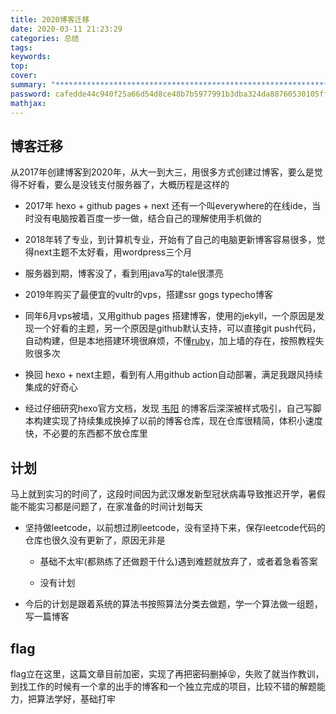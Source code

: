 ```yaml
---
title: 2020博客迁移
date: 2020-03-11 21:23:29
categories: 总结
tags:
keywords:
top:
cover:
summary: "*********************************************************************************************************************************"
password: cafedde44c940f25a66d54d8ce48b7b5977991b3dba324da88760530105ffdfb
mathjax:
---
```


## 博客迁移

从2017年创建博客到2020年，从大一到大三，用很多方式创建过博客，要么是觉得不好看，要么是没钱支付服务器了，大概历程是这样的

- 2017年 hexo + github pages + next 还有一个叫everywhere的在线ide，当时没有电脑按着百度一步一做，结合自己的理解使用手机做的

- 2018年转了专业，到计算机专业，开始有了自己的电脑更新博客容易很多，觉得next主题不太好看，用wordpress三个月

- 服务器到期，博客没了，看到用java写的tale很漂亮

- 2019年购买了最便宜的vultr的vps，搭建ssr gogs typecho博客

- 同年6月vps被墙，又用github pages 搭建博客，使用的jekyll，一个原因是发现一个好看的主题，另一个原因是github默认支持，可以直接git push代码，自动构建，但是本地搭建环境很麻烦，不懂[ruby](https://github.com/ruby/ruby)，加上墙的存在，按照教程失败很多次

- 换回 hexo + next主题，看到有人用github action自动部署，满足我跟风持续集成的好奇心

- 经过仔细研究hexo官方文档，发现 [韦阳](https://godweiyang.com/about/) 的博客后深深被样式吸引，自己写脚本构建实现了持续集成换掉了以前的博客仓库，现在仓库很精简，体积小速度快，不必要的东西都不放仓库里

## 计划

马上就到实习的时间了，这段时间因为武汉爆发新型冠状病毒导致推迟开学，暑假能不能实习都是问题了，在家准备的时间计划每天

- 坚持做leetcode，以前想过刷leetcode，没有坚持下来，保存leetcode代码的仓库也很久没有更新了，原因无非是

  - 基础不太牢(都熟练了还做题干什么)遇到难题就放弃了，或者着急看答案

  - 没有计划

- 今后的计划是跟着系统的算法书按照算法分类去做题，学一个算法做一组题，写一篇博客

## flag

flag立在这里，这篇文章目前加密，实现了再把密码删掉😝，失败了就当作教训，到找工作的时候有一个拿的出手的博客和一个独立完成的项目，比较不错的解题能力，把算法学好，基础打牢
